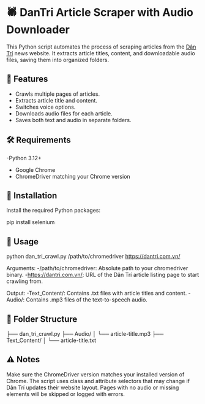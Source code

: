 # 🕷️ DanTri Article Scraper with Audio Downloader

This Python script automates the process of scraping articles from the [Dân Trí](https://dantri.com.vn) news website. It extracts article titles, content, and downloadable audio files, saving them into organized folders.

## 📌 Features

- Crawls multiple pages of articles.
- Extracts article title and content.
- Switches voice options.
- Downloads audio files for each article.
- Saves both text and audio in separate folders.

## 🛠️ Requirements

-Python 3.12+
- Google Chrome
- ChromeDriver matching your Chrome version

## 🧰 Installation

Install the required Python packages:


pip install selenium 

## 🚀 Usage


python dan_tri_crawl.py /path/to/chromedriver https://dantri.com.vn/

Arguments:
-/path/to/chromedriver: Absolute path to your chromedriver binary.
-https://dantri.com.vn/: URL of the Dân Trí article listing page to start crawling from.

Output:
-Text_Content/: Contains .txt files with article titles and content.
-Audio/: Contains .mp3 files of the text-to-speech audio.

## 📂 Folder Structure


├── dan_tri_crawl.py
├── Audio/
│   └── article-title.mp3
├── Text_Content/
│   └── article-title.txt

## ⚠️ Notes

Make sure the ChromeDriver version matches your installed version of Chrome.
The script uses class and attribute selectors that may change if Dân Trí updates their website layout.
Pages with no audio or missing elements will be skipped or logged with errors.

